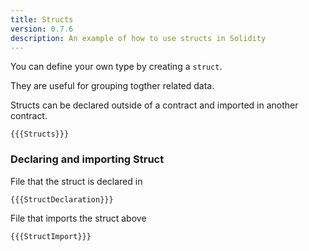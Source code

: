 ```yaml
---
title: Structs
version: 0.7.6
description: An example of how to use structs in Solidity
---
```


You can define your own type by creating a `struct`.

They are useful for grouping togther related data.

Structs can be declared outside of a contract and imported in another contract.

```solidity
{{{Structs}}}
```

### Declaring and importing Struct

File that the struct is declared in

```solidity
{{{StructDeclaration}}}
```

File that imports the struct above

```solidity
{{{StructImport}}}
```
